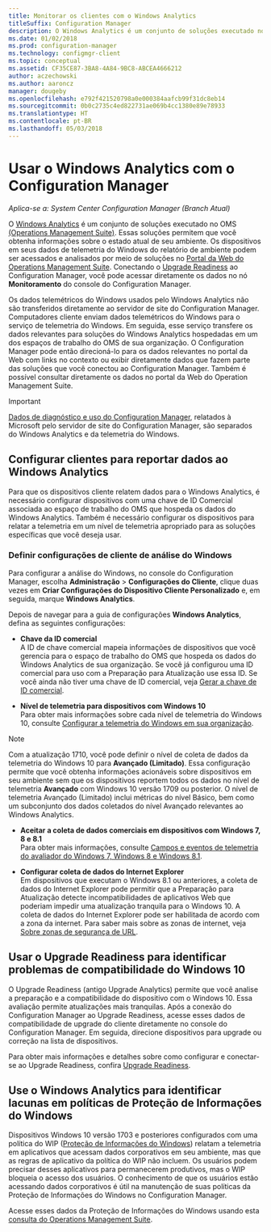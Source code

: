 ```yaml
---
title: Monitorar os clientes com o Windows Analytics
titleSuffix: Configuration Manager
description: O Windows Analytics é um conjunto de soluções executado no Operations Management Suite que permite a obtenção de informações valiosas sobre o estado atual de seu ambiente, aproveitando os dados telemétricos do Windows informados por dispositivos em seu ambiente.
ms.date: 01/02/2018
ms.prod: configuration-manager
ms.technology: configmgr-client
ms.topic: conceptual
ms.assetid: CF35CE87-3BA8-4A84-9BC8-ABCEA4666212
author: aczechowski
ms.author: aaroncz
manager: dougeby
ms.openlocfilehash: e792f421520798a0e000384aafcb99f31dc8eb14
ms.sourcegitcommit: 0b0c2735c4ed822731ae069b4cc1380e89e78933
ms.translationtype: HT
ms.contentlocale: pt-BR
ms.lasthandoff: 05/03/2018
---
```

# <a name="use-windows-analytics-with-configuration-manager"></a>Usar o Windows Analytics com o Configuration Manager

*Aplica-se a: System Center Configuration Manager (Branch Atual)*

O [Windows Analytics](https://www.microsoft.com/WindowsForBusiness/windows-analytics) é um conjunto de soluções executado no OMS [(Operations Management Suite)](/azure/operations-management-suite/operations-management-suite-overview). Essas soluções permitem que você obtenha informações sobre o estado atual de seu ambiente. Os dispositivos em seus dados de telemetria do Windows do relatório de ambiente podem ser acessados e analisados por meio de soluções no [Portal da Web do Operations Management Suite](https://mms.microsoft.com). Conectando o [Upgrade Readiness](/sccm/core/clients/manage/upgrade/upgrade-analytics) ao Configuration Manager, você pode acessar diretamente os dados no nó **Monitoramento** do console do Configuration Manager.

Os dados telemétricos do Windows usados pelo Windows Analytics não são transferidos diretamente ao servidor de site do Configuration Manager. Computadores cliente enviam dados telemétricos do Windows para o serviço de telemetria do Windows. Em seguida, esse serviço transfere os dados relevantes para soluções do Windows Analytics hospedadas em um dos espaços de trabalho do OMS de sua organização. O Configuration Manager pode então direcioná-lo para os dados relevantes no portal da Web com links no contexto ou exibir diretamente dados que fazem parte das soluções que você conectou ao Configuration Manager. Também é possível consultar diretamente os dados no portal da Web do Operation Management Suite.

>[!Important]
>[Dados de diagnóstico e uso do Configuration Manager](../../plan-design/diagnostics/diagnostics-and-usage-data.md), relatados à Microsoft pelo servidor de site do Configuration Manager, são separados do Windows Analytics e da telemetria do Windows.

## <a name="configure-clients-to-report-data-to-windows-analytics"></a>Configurar clientes para reportar dados ao Windows Analytics

Para que os dispositivos cliente relatem dados para o Windows Analytics, é necessário configurar dispositivos com uma chave de ID Comercial associada ao espaço de trabalho do OMS que hospeda os dados do Windows Analytics. Também é necessário configurar os dispositivos para relatar a telemetria em um nível de telemetria apropriado para as soluções específicas que você deseja usar. 

### <a name="configure-windows-analytics-client-settings"></a>Definir configurações de cliente de análise do Windows
Para configurar a análise do Windows, no console do Configuration Manager, escolha **Administração** > **Configurações do Cliente**, clique duas vezes em **Criar Configurações do Dispositivo Cliente Personalizado** e, em seguida, marque **Windows Analytics**.  

Depois de navegar para a guia de configurações **Windows Analytics**, defina as seguintes configurações:
  -  **Chave da ID comercial**  
A ID de chave comercial mapeia informações de dispositivos que você gerencia para o espaço de trabalho do OMS que hospeda os dados do Windows Analytics de sua organização. Se você já configurou uma ID comercial para uso com a Preparação para Atualização use essa ID. Se você ainda não tiver uma chave de ID comercial, veja [Gerar a chave de ID comercial]( https://technet.microsoft.com/itpro/windows/deploy/upgrade-readiness-get-started#generate-your-commercial-id-key).

  -  **Nível de telemetria para dispositivos com Windows 10**   
Para obter mais informações sobre cada nível de telemetria do Windows 10, consulte [Configurar a telemetria do Windows em sua organização](https://technet.microsoft.com/itpro/windows/manage/configure-windows-telemetry-in-your-organization#telemetry-levels).

   > [!Note]
   > Com a atualização 1710, você pode definir o nível de coleta de dados da telemetria do Windows 10 para **Avançado (Limitado)**. Essa configuração permite que você obtenha informações acionáveis sobre dispositivos em seu ambiente sem que os dispositivos reportem todos os dados no nível de telemetria **Avançado** com Windows 10 versão 1709 ou posterior. O nível de telemetria Avançado (Limitado) inclui métricas do nível Básico, bem como um subconjunto dos dados coletados do nível Avançado relevantes ao Windows Analytics.


  -  **Aceitar a coleta de dados comerciais em dispositivos com Windows 7, 8 e 8.1**   
Para obter mais informações, consulte [Campos e eventos de telemetria do avaliador do Windows 7, Windows 8 e Windows 8.1](https://go.microsoft.com/fwlink/?LinkID=822965).

  -  **Configurar coleta de dados do Internet Explorer**  
Em dispositivos que executam o Windows 8.1 ou anteriores, a coleta de dados do Internet Explorer pode permitir que a Preparação para Atualização detecte incompatibilidades de aplicativos Web que poderiam impedir uma atualização tranquila para o Windows 10. A coleta de dados do Internet Explorer pode ser habilitada de acordo com a zona da internet. Para saber mais sobre as zonas de internet, veja [Sobre zonas de segurança de URL](https://msdn.microsoft.com/library/ms537183(v=vs.85).aspx).

## <a name="use-upgrade-readiness-to-identify-windows-10-compatibility-issues"></a>Usar o Upgrade Readiness para identificar problemas de compatibilidade do Windows 10

O Upgrade Readiness (antigo Upgrade Analytics) permite que você analise a preparação e a compatibilidade do dispositivo com o Windows 10. Essa avaliação permite atualizações mais tranquilas. Após a conexão do Configuration Manager ao Upgrade Readiness, acesse esses dados de compatibilidade de upgrade do cliente diretamente no console do Configuration Manager. Em seguida, direcione dispositivos para upgrade ou correção na lista de dispositivos.

Para obter mais informações e detalhes sobre como configurar e conectar-se ao Upgrade Readiness, confira [Upgrade Readiness](../../clients/manage/upgrade/upgrade-analytics.md).

## <a name="use-windows-analytics-to-identify-gaps-in-windows-information-protection-policies"></a>Use o Windows Analytics para identificar lacunas em políticas de Proteção de Informações do Windows

Dispositivos Windows 10 versão 1703 e posteriores configurados com uma política do WIP ([Proteção de Informações do Windows](https://docs.microsoft.com/windows/threat-protection/windows-information-protection/protect-enterprise-data-using-wip)) relatam a telemetria em aplicativos que acessam dados corporativos em seu ambiente, mas que as regras de aplicativo da política do WIP não incluem. Os usuários podem precisar desses aplicativos para permanecerem produtivos, mas o WIP bloqueia o acesso dos usuários. O conhecimento de que os usuários estão acessando dados corporativos é útil na manutenção de suas políticas da Proteção de Informações do Windows no Configuration Manager. 

Acesse esses dados da Proteção de Informações do Windows usando esta [consulta do Operations Management Suite](https://go.microsoft.com/fwlink/?linkid=849952).
